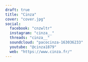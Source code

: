 ```yaml
---
draft: true
title: "Cinza"
cover: "cover.jpg"
social:
  facebook: "cnzwltr"
  instagram: "cinza__"
  threads: "cinza__"
  soundcloud: "pacocinza-163036233"
  youtube: "@cinza1879"
  web: "https://www.cinza.fr/"
---
```


